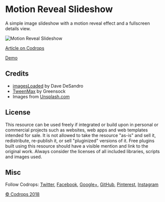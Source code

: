 # Motion Reveal Slideshow

A simple image slideshow with a motion reveal effect and a fullscreen details view.

![Motion Reveal Slideshow](https://tympanus.net/codrops/wp-content/uploads/2018/07/MotionRevealSlideshow_featured.jpg)

[Article on Codrops](https://tympanus.net/codrops/?p=35450)

[Demo](http://tympanus.net/Development/MotionRevealSlideshow/)

## Credits

- [imagesLoaded](https://imagesloaded.desandro.com/) by Dave DeSandro
- [TweenMax](https://greensock.com/tweenmax) by Greensock
- Images from [Unsplash.com](https://unsplash.com/)

## License
This resource can be used freely if integrated or build upon in personal or commercial projects such as websites, web apps and web templates intended for sale. It is not allowed to take the resource "as-is" and sell it, redistribute, re-publish it, or sell "pluginized" versions of it. Free plugins built using this resource should have a visible mention and link to the original work. Always consider the licenses of all included libraries, scripts and images used.

## Misc

Follow Codrops: [Twitter](http://www.twitter.com/codrops), [Facebook](http://www.facebook.com/codrops), [Google+](https://plus.google.com/101095823814290637419), [GitHub](https://github.com/codrops), [Pinterest](http://www.pinterest.com/codrops/), [Instagram](https://www.instagram.com/codropsss/)


[© Codrops 2018](http://www.codrops.com)





